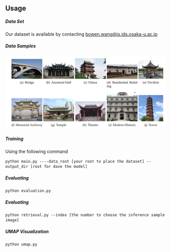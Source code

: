 ## Usage

##### Data Set
Our dataset is available by contacting bowen.wang@is.ids.osaka-u.ac.jp 
##### Data Samples
![Samples](images/samples.png)

##### Training
Using the following command
```
python main.py ----data_root [your root to place the dataset] --output_dir [root for dave the model]
```

##### Evaluating
```
python evaluation.py 
```

##### Evaluating
```
python retrieval.py --index [the number to choose the inference sample image]
```

##### UMAP Visualization
```
python umap.py 
```